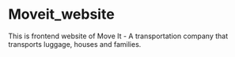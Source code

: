 # Moveit_website
This is frontend website of Move It - A transportation company that transports luggage, houses and families.
